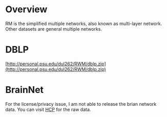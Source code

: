 # Overview 
  RM is the simplified multiple networks, also known as multi-layer network. Other datasets are general multiple networks.
# DBLP
  [http://personal.psu.edu/dul262/RWM/dblp.zip](http://personal.psu.edu/dul262/RWM/dblp.zip)
# BrainNet
  For the license/privacy issue, I am not able to release the brian network data. You can visit [HCP](https://www.humanconnectome.org/study/hcp-young-adult/document/1200-subjects-data-release) for the raw data.
